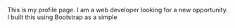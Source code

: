 This is my profile page. I am a web developer looking for a new opportunity. I built this using Bootstrap as a simple 